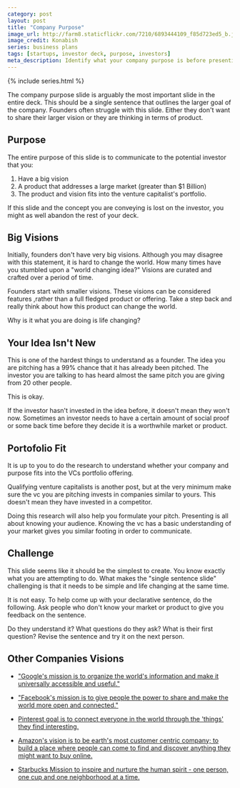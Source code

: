 ```yaml
---
category: post
layout: post
title: "Company Purpose"
image_url: http://farm8.staticflickr.com/7210/6893444109_f85d723ed5_b.jpg
image_credit: Konabish
series: business plans
tags: [startups, investor deck, purpose, investors]
meta_description: Identify what your company purpose is before presenting to potential investors.
---
```

{% include series.html %}

The company purpose slide is arguably the most important slide in the entire deck. This should be a single sentence that outlines the larger goal of the company. Founders often struggle with this slide. Either they don't want to share their larger vision or they are thinking in terms of product.

## Purpose
The entire purpose of this slide is to communicate to the potential investor that you:

1. Have a big vision
2. A product that addresses a large market (greater than $1 Billion) 
3. The product and vision fits into the venture capitalist's portfolio.

If this slide and the concept you are conveying is lost on the investor, you might as well abandon the rest of your deck. 

## Big Visions
Initially, founders don't have very big visions. Although you may disagree with this statement, it is hard to change the world. How many times have you stumbled upon a "world changing idea?" Visions are curated and crafted over a period of time.

Founders start with smaller visions. These visions can be considered features ,rather than a full fledged product or offering. Take a step back and really think about how this product can change the world.

Why is it what you are doing is life changing?

## Your Idea Isn't New
This is one of the hardest things to understand as a founder. The idea you are pitching has a 99% chance that it has already been pitched. The investor you are talking to has heard almost the same pitch you are giving from 20 other people.

This is okay.

If the investor hasn't invested in the idea before, it doesn't mean they won't now. Sometimes an investor needs to have a certain amount of social proof or some back time before they decide it is a worthwhile market or product.

## Portofolio Fit
It is up to you to do the research to understand whether your company and purpose fits into the VCs portfolio offering.

Qualifying venture capitalists is another post, but at the very minimum make sure the vc you are pitching invests in companies similar to yours. This doesn't mean they have invested in a competitor.

Doing this research will also help you formulate your pitch. Presenting is all about knowing your audience. Knowing the vc has a basic understanding of your market gives you similar footing in order to communicate.

## Challenge
This slide seems like it should be the simplest to create. You know exactly what you are attempting to do. What makes the "single sentence slide" challenging is that it needs to be simple and life changing at the same time. 

It is not easy. To help come up with your declarative sentence, do the following. Ask people who don't know your market or product to give you feedback on the sentence.

Do they understand it? What questions do they ask? What is their first question? Revise the sentence and try it on the next person.

## Other Companies Visions
* ["Google's mission is to organize the world's information and make it universally accessible and useful."](http://www.google.com/about/company/)

* ["Facebook's mission is to give people the power to share and make the world more open and connected."](https://www.facebook.com/facebook/info)

* [Pinterest goal is to connect everyone in the world through the 'things' they find interesting.](http://pinterest.com/about/)

* [Amazon's vision is to be earth's most customer centric company; to build a place where people can come to find and discover anything they might want to buy online.](http://phx.corporate-ir.net/phoenix.zhtml?c=97664&p=irol-faq#14296)

* [Starbucks Mission to inspire and nurture the human spirit - one person, one cup and one neighborhood at a time.](http://www.starbucks.com/about-us/company-information/mission-statement)
